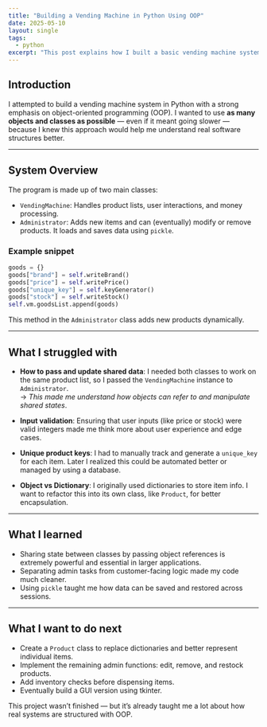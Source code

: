 ```yaml
---
title: "Building a Vending Machine in Python Using OOP"
date: 2025-05-10
layout: single
tags:
  - python
excerpt: "This post explains how I built a basic vending machine system in Python using object-oriented programming, and what challenges I faced while applying class-based design."
---
```


## Introduction

I attempted to build a vending machine system in Python with a strong emphasis on object-oriented programming (OOP). I wanted to use **as many objects and classes as possible** — even if it meant going slower — because I knew this approach would help me understand real software structures better.

---

## System Overview

The program is made up of two main classes:

- `VendingMachine`: Handles product lists, user interactions, and money processing.
- `Administrator`: Adds new items and can (eventually) modify or remove products. It loads and saves data using `pickle`.

### Example snippet

```python
goods = {}
goods["brand"] = self.writeBrand()
goods["price"] = self.writePrice()
goods["unique_key"] = self.keyGenerator()
goods["stock"] = self.writeStock()
self.vm.goodsList.append(goods)
```

This method in the `Administrator` class adds new products dynamically.

---

## What I struggled with

- **How to pass and update shared data**: I needed both classes to work on the same product list, so I passed the `VendingMachine` instance to `Administrator`.  
    → *This made me understand how objects can refer to and manipulate shared states*.
  
- **Input validation**: Ensuring that user inputs (like price or stock) were valid integers made me think more about user experience and edge cases.

- **Unique product keys**: I had to manually track and generate a `unique_key` for each item. Later I realized this could be automated better or managed by using a database.

- **Object vs Dictionary**: I originally used dictionaries to store item info. I want to refactor this into its own class, like `Product`, for better encapsulation.

---

## What I learned

- Sharing state between classes by passing object references is extremely powerful and essential in larger applications.
- Separating admin tasks from customer-facing logic made my code much cleaner.
- Using `pickle` taught me how data can be saved and restored across sessions.

---

## What I want to do next

- Create a `Product` class to replace dictionaries and better represent individual items.
- Implement the remaining admin functions: edit, remove, and restock products.
- Add inventory checks before dispensing items.
- Eventually build a GUI version using tkinter.

This project wasn’t finished — but it’s already taught me a lot about how real systems are structured with OOP.
